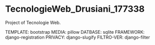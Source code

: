 # TecnologieWeb_Drusiani_177338
Project of Tecnologie Web. 

TEMPLATE: bootstrap
MEDIA: pillow
DATBASE: sqlite
FRAMEWORK: django-registration
PRIVACY: django-slugify
FILTRO-VER: django-filter